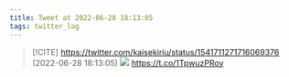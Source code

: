 ```yaml
---
title: Tweet at 2022-06-28 18:13:05
tags: twitter_log
---
```


> [!CITE] https://twitter.com/kaisekiriu/status/1541711271716069376 (2022-06-28 18:13:05)
> ![](https://twitter.com/kaisekiriu/status/1541711271716069376)
> https://t.co/1TpwuzPRoy
